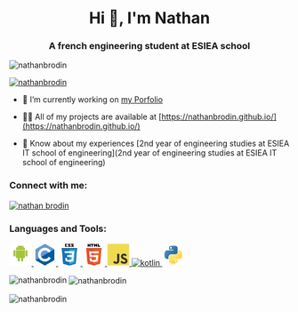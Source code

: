 <h1 align="center">Hi 👋, I'm Nathan</h1>
<h3 align="center">A french engineering student at ESIEA school</h3>

<p align="left"> <img src="https://komarev.com/ghpvc/?username=nathanbrodin&label=Profile%20views&color=0e75b6&style=flat" alt="nathanbrodin" /> </p>

<p align="left"> <a href="https://github.com/ryo-ma/github-profile-trophy"><img src="https://github-profile-trophy.vercel.app/?username=nathanbrodin" alt="nathanbrodin" /></a> </p>

- 🔭 I’m currently working on [my Porfolio](https://nathanbrodin.github.io/)

- 👨‍💻 All of my projects are available at [https://nathanbrodin.github.io/](https://nathanbrodin.github.io/)

- 📄 Know about my experiences [2nd year of engineering studies at ESIEA IT school of engineering](2nd year of engineering studies at ESIEA IT school of engineering)

<h3 align="left">Connect with me:</h3>
<p align="left">
<a href="https://linkedin.com/in/nathan brodin" target="blank"><img align="center" src="https://raw.githubusercontent.com/rahuldkjain/github-profile-readme-generator/master/src/images/icons/Social/linked-in-alt.svg" alt="nathan brodin" height="30" width="40" /></a>
</p>

<h3 align="left">Languages and Tools:</h3>
<p align="left"> <a href="https://developer.android.com" target="_blank" rel="noreferrer"> <img src="https://raw.githubusercontent.com/devicons/devicon/master/icons/android/android-original-wordmark.svg" alt="android" width="40" height="40"/> </a> <a href="https://www.cprogramming.com/" target="_blank" rel="noreferrer"> <img src="https://raw.githubusercontent.com/devicons/devicon/master/icons/c/c-original.svg" alt="c" width="40" height="40"/> </a> <a href="https://www.w3schools.com/css/" target="_blank" rel="noreferrer"> <img src="https://raw.githubusercontent.com/devicons/devicon/master/icons/css3/css3-original-wordmark.svg" alt="css3" width="40" height="40"/> </a> <a href="https://www.w3.org/html/" target="_blank" rel="noreferrer"> <img src="https://raw.githubusercontent.com/devicons/devicon/master/icons/html5/html5-original-wordmark.svg" alt="html5" width="40" height="40"/> </a> <a href="https://developer.mozilla.org/en-US/docs/Web/JavaScript" target="_blank" rel="noreferrer"> <img src="https://raw.githubusercontent.com/devicons/devicon/master/icons/javascript/javascript-original.svg" alt="javascript" width="40" height="40"/> </a> <a href="https://kotlinlang.org" target="_blank" rel="noreferrer"> <img src="https://www.vectorlogo.zone/logos/kotlinlang/kotlinlang-icon.svg" alt="kotlin" width="40" height="40"/> </a> <a href="https://www.python.org" target="_blank" rel="noreferrer"> <img src="https://raw.githubusercontent.com/devicons/devicon/master/icons/python/python-original.svg" alt="python" width="40" height="40"/> </a> </p>

<p><img align="left" src="https://github-readme-stats.vercel.app/api/top-langs?username=nathanbrodin&show_icons=true&locale=en&layout=compact" alt="nathanbrodin" /></p>

<p>&nbsp;<img align="center" src="https://github-readme-stats.vercel.app/api?username=nathanbrodin&show_icons=true&locale=en" alt="nathanbrodin" /></p>

<p><img align="center" src="https://github-readme-streak-stats.herokuapp.com/?user=nathanbrodin&" alt="nathanbrodin" /></p>
